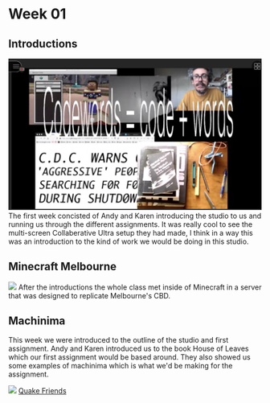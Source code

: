 # Week 01

## Introductions

![](week_1_collab_screen.png)
The first week concisted of Andy and Karen introducing the studio to us and running us through the different assignments. 
It was really cool to see the multi-screen Collaberative Ultra setup they had made, I think in a way this was an introduction to the kind of work we would be doing in this studio.

## Minecraft Melbourne

![](minecraft_week_one.png)
After the introductions the whole class met inside of Minecraft in a server that was designed to replicate Melbourne's CBD.

## Machinima

This week we were introduced to the outline of the studio and first assignment. 
Andy and Karen introduced us to the book House of Leaves which our first assignment would be based around. They also showed us some examples of machinima which is what we'd be making for the assignment.

![](Quake-Friends) 
[Quake Friends](https://www.youtube.com/watch?v=dmyO1A5J8SU)

